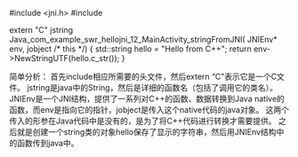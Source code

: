 #include
 <jni.h>
#include
 <string>

extern "C"
jstring
Java_com_example_swr_hellojni_12_MainActivity_stringFromJNI(
JNIEnv* env,
jobject /* this */) {
std::string hello = "Hello from C++";
return env->NewStringUTF(hello.c_str());
}

简单分析：
首先include相应所需要的头文件，然后extern “C”表示它是一个C文件。
jstring是java中的String，然后是详细的函数名（包括了调用它的类名）。
JNIEnv是一个JNI结构，提供了一系列对C++的函数、数据转换到Java native的函数，而env是指向它的指针，jobject是传入这个native代码的java对象。
这两个传入的形参在Java代码中是没有的，是为了将C++代码进行转换才需要提供。
之后就是创建一个string类的对象hello保存了显示的字符串，然后用JNIEnv结构中的函数传到java中。